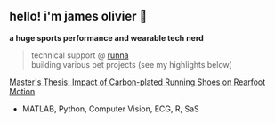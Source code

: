 ## hello! i'm james olivier 👋 

**a huge sports performance and wearable tech nerd**

> technical support @ [runna](https://www.runna.com/)<br>
> building various pet projects (see my highlights below)


[Master's Thesis: Impact of Carbon-plated Running Shoes on Rearfoot Motion](https://dr.lib.iastate.edu/entities/publication/7111e321-acdd-4e7a-8caf-ba3dcc7723bd)
- MATLAB, Python, Computer Vision, ECG, R, SaS

